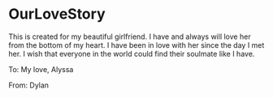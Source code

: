 # OurLoveStory

This is created for my beautiful girlfriend. I have and always will love her from the bottom of my heart. I have been in love with her since the day I met her. I wish that everyone in the world could find their soulmate like I have.

To: My love, Alyssa

From: Dylan
